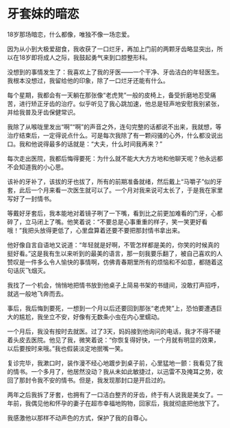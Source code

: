 # 牙套妹的暗恋

18岁那场暗恋，什么都像，唯独不像一场恋爱。 

因为从小到大极爱甜食，我收获了一口烂牙，再加上门前的两颗牙齿略显突出，所以在18岁即将成人之际，我鼓起勇气来到口腔整形科。 

没想到的事情发生了：我喜欢上了我的牙医——一个干净、牙齿洁白的年轻医生。我根本没想过，我留给他的印象，除了一口烂牙还能有什么。 

每个星期，我都会有一天躺在那张像“老虎凳”一般的皮椅上，备受折磨地忍受痛苦，进行矫正牙齿的治疗。似乎听见了我心跳加速，他总是轻声地安慰我别紧张，并给我普及牙齿保健常识。 

我除了从喉咙里发出“啊”“啊”的声音之外，连句完整的话都说不出来，我就想，等治疗结束后，一定得说点什么。可是每次我除了有一颗闷骚的心外，什么都没说出口。我和他说得最多的话就是：“大夫，什么时间我再来？” 

每次走出医院，我都后悔得要死：为什么就不能大大方方地和他聊天呢？他永远都不会知道我的小心思。 

该补的牙补了，该拔的牙也拔了，所有的前期准备就绪，然后戴上“马嚼子”似的牙套，此后一个月来看一次医生就可以了。一个月对我来说可太长了，于是我在家里写好了一封情书。 

等戴好牙套后，我本能地对着镜子咧了一下嘴，看到比之前更加难看的门牙，心都碎了，立马闭上了嘴。他笑着说：“不要总是心事重重的样子，笑一笑更好看哦！”我把头放得更低了，心里盘算着还要不要把那封情书拿出来。 

他好像自言自语地又说道：“年轻就是好啊，不管怎样都是美的，你笑的时候真的挺好看。”这是我有生以来听到的最美的语言，那一刻我要乐翻了，被自己喜欢的人赞叹是一件多么令人愉快的事情啊，仿佛青春期里所有的烦恼和不如意，都随着这句话灰飞烟灭。 

我找了一个机会，悄悄地把情书放到他桌子上简易书架的书缝间，没敢打声招呼，就逃一般地飞奔而去。 

事后，我后悔到要死，一想到一个月以后还要回到那张“老虎凳”上，恐怕要遭遇巨大的尴尬，我坐立不安，好像有无数条小虫在内心里蠕动。 

一个月后，我没有按时去就医。过了3天，妈妈接到他询问的电话，我才不得不硬着头皮去医院。他见了我，微笑着说：“你恢复得好快，一个月就有明显的效果，以后要按时来哦。”我也假装淡定地抿嘴一笑。 

复诊完毕，我漱口时，装作漫不经心地踱步到桌子前，心里猛地一颤：我看见了我的情书。一个多月了，他居然没动？我从未如此敏捷过，以迅雷不及掩耳之势，收回了那封令我不安的情书。但是，我发现那封口是开启过的。 

两年之后我拆了牙套，也拥有了一口洁白整齐的牙齿，终于有人说我是美女了。一年前，我偶见他和怀孕的妻子在超市幸福地购物，回家后，我就彻底把他放下了。 

我感激他以那样不动声色的方式，保护了我的自尊心。